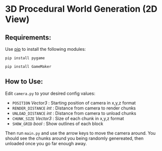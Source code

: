 # 3D Procedural World Generation (2D View)

## Requirements:

Use [pip](https://pypi.org/project/pip/) to install the following modules:

`pip install pygame`

`pip install GameMaker`

## How to Use:
Edit `camera.py` to your desired config values: 
- `POSITION` *Vector3*    : Starting position of camera in x,y,z format
- `RENDER_DISTANCE` *int* : Distance from camera to render chunks
- `UNLOAD_DISTANCE` *int* : Distance from camera to unload chunks
- `CHUNK_SIZE` *Vector3*  : Size of each chunk in x,y,z format
- `SHOW_GRID` *bool*      : Show outlines of each block

Then run `main.py` and use the arrow keys to move the camera around.
You should see the chunks around you being randomly genereated, then unloaded once you go far enough away.
